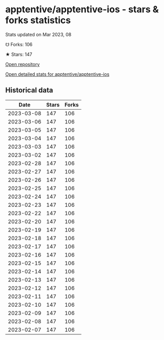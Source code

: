 # apptentive/apptentive-ios - stars & forks statistics

Stats updated on Mar 2023, 08

☋ Forks: 106

★ Stars: 147

[Open repository](https://github.com/apptentive/apptentive-ios)

[Open detailed stats for apptentive/apptentive-ios](https://reviewgithub.com/rep/apptentive/apptentive-ios)

## Historical data
| Date | Stars | Forks |
|------|-------|-------|
| 2023-03-08 | 147 | 106 | 
| 2023-03-06 | 147 | 106 | 
| 2023-03-05 | 147 | 106 | 
| 2023-03-04 | 147 | 106 | 
| 2023-03-03 | 147 | 106 | 
| 2023-03-02 | 147 | 106 | 
| 2023-02-28 | 147 | 106 | 
| 2023-02-27 | 147 | 106 | 
| 2023-02-26 | 147 | 106 | 
| 2023-02-25 | 147 | 106 | 
| 2023-02-24 | 147 | 106 | 
| 2023-02-23 | 147 | 106 | 
| 2023-02-22 | 147 | 106 | 
| 2023-02-20 | 147 | 106 | 
| 2023-02-19 | 147 | 106 | 
| 2023-02-18 | 147 | 106 | 
| 2023-02-17 | 147 | 106 | 
| 2023-02-16 | 147 | 106 | 
| 2023-02-15 | 147 | 106 | 
| 2023-02-14 | 147 | 106 | 
| 2023-02-13 | 147 | 106 | 
| 2023-02-12 | 147 | 106 | 
| 2023-02-11 | 147 | 106 | 
| 2023-02-10 | 147 | 106 | 
| 2023-02-09 | 147 | 106 | 
| 2023-02-08 | 147 | 106 | 
| 2023-02-07 | 147 | 106 | 

